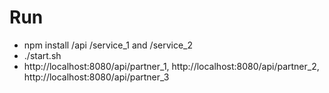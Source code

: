 Run
=======
- npm install /api /service_1 and /service_2
- ./start.sh
- http://localhost:8080/api/partner_1, http://localhost:8080/api/partner_2, http://localhost:8080/api/partner_3